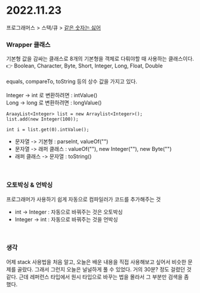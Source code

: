 # 2022.11.23

프로그래머스 > 스택/큐 > [같은 숫자는 싫어](https://school.programmers.co.kr/learn/courses/30/lessons/12906?language=java)

### Wrapper 클래스
기본형 값을 감싸는 클래스로 8개의 기본형을
객체로 다뤄야할 때 사용하는 클래스이다.<br>
👉 Boolean, Character, Byte, Short, Integer, Long, Float, Double
<br><br>
equals, compareTo, toString 등의 상수 값을 가지고 있다.<br>
<br>
Integer -> int 로 변환하려면 : intValue()<br>
Long -> long 로 변환하려면 : longValue()<br>

```
AraayList<Integer> list = new Arraylist<Integer>();
list.add(new Integer(100));

int i = list.get(0).intValue();
```

- 문자열 -> 기본형 : parseInt, valueOf("")
- 문자열 -> 래퍼 클래스 : valueOf(""), new Integer(""), new Byte("")
- 래퍼 클래스 -> 문자열 : toString()
<br>

### 오토박싱 & 언박싱
프로그래머가 사용하기 쉽게 자동으로 컴파일러가 코드를 추가해주는 것<br>

- int -> Integer : 자동으로 바꿔주는 것은 오토박싱
- Integer -> int : 자동으로 바꿔주는 것을 언박싱
<br>

### 생각
어제 stack 사용법을 처음 알고, 오늘은 배운 내용을 직접 사용해보고 싶어서 비슷한 문제를 골랐다.
그래서 그런지 오늘은 널널하게 풀 수 있었다. 거의 30분? 정도 걸렸던 것 같다.
근데 레퍼런스 타입에서 원시 타입으로 바꾸는 법을 몰라서 그 부분만 검색을 좀 했다.
